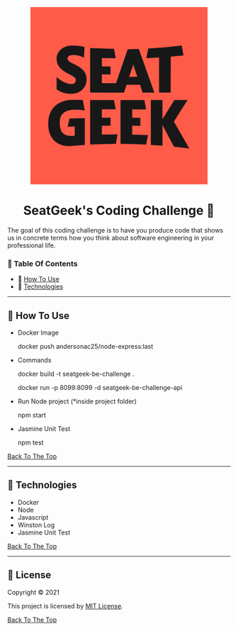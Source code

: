 <!--lint disable no-literal-urls-->

<p align="center">
  <a href="https://seatgeek.com/">
    <img
      alt="Seatgeek"
      src="https://github.com/andersonacrj/seatgeek-be-challenge/blob/main/public/images/seatgeek.png"
      width="400"
    />
  </a>
</p>
<h1 id="title" align="center">SeatGeek's Coding Challenge 👋</h1>

The goal of this coding challenge is to have you produce code that shows us in concrete terms how you think about software engineering in your professional life.

### 🔖 Table Of Contents

- 🤔 [How To Use](#how-to-use)
- 🚀 [Technologies](#technologies)

---

<h2 id="how-to-use">🤔 How To Use</h2>

- Docker Image

  docker push andersonac25/node-express:last

- Commands

  docker build -t seatgeek-be-challenge .

  docker run -p 8099:8099 -d seatgeek-be-challenge-api

- Run Node project (*inside project folder)
 
   npm start

- Jasmine Unit Test

  npm test

[Back To The Top](#title)

---

<h2 id="technologies">🚀 Technologies</h2>

- Docker
- Node
- Javascript
- Winston Log 
- Jasmine Unit Test

[Back To The Top](#title)

---

<h2 id="license">🔏 License</h2>

Copyright © 2021

This project is licensed by [MIT License](https://api.github.com/licenses/mit).

[Back To The Top](#title)

